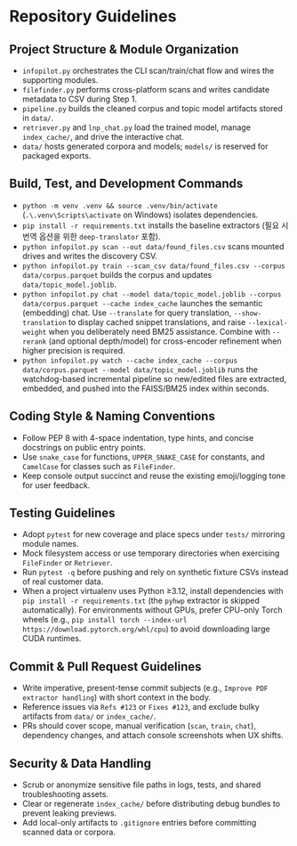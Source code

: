 # Repository Guidelines

## Project Structure & Module Organization
- `infopilot.py` orchestrates the CLI scan/train/chat flow and wires the supporting modules.
- `filefinder.py` performs cross-platform scans and writes candidate metadata to CSV during Step 1.
- `pipeline.py` builds the cleaned corpus and topic model artifacts stored in `data/`.
- `retriever.py` and `lnp_chat.py` load the trained model, manage `index_cache/`, and drive the interactive chat.
- `data/` hosts generated corpora and models; `models/` is reserved for packaged exports.

## Build, Test, and Development Commands
- `python -m venv .venv && source .venv/bin/activate` (`.\.venv\Scripts\activate` on Windows) isolates dependencies.
- `pip install -r requirements.txt` installs the baseline extractors (필요 시 번역 옵션을 위한 `deep-translator` 포함).
- `python infopilot.py scan --out data/found_files.csv` scans mounted drives and writes the discovery CSV.
- `python infopilot.py train --scan_csv data/found_files.csv --corpus data/corpus.parquet` builds the corpus and updates `data/topic_model.joblib`.
- `python infopilot.py chat --model data/topic_model.joblib --corpus data/corpus.parquet --cache index_cache` launches the semantic (embedding) chat. Use `--translate` for query translation, `--show-translation` to display cached snippet translations, and raise `--lexical-weight` when you deliberately need BM25 assistance. Combine with `--rerank` (and optional depth/model) for cross-encoder refinement when higher precision is required.
- `python infopilot.py watch --cache index_cache --corpus data/corpus.parquet --model data/topic_model.joblib` runs the watchdog-based incremental pipeline so new/edited files are extracted, embedded, and pushed into the FAISS/BM25 index within seconds.

## Coding Style & Naming Conventions
- Follow PEP 8 with 4-space indentation, type hints, and concise docstrings on public entry points.
- Use `snake_case` for functions, `UPPER_SNAKE_CASE` for constants, and `CamelCase` for classes such as `FileFinder`.
- Keep console output succinct and reuse the existing emoji/logging tone for user feedback.

## Testing Guidelines
- Adopt `pytest` for new coverage and place specs under `tests/` mirroring module names.
- Mock filesystem access or use temporary directories when exercising `FileFinder` or `Retriever`.
- Run `pytest -q` before pushing and rely on synthetic fixture CSVs instead of real customer data.
- When a project virtualenv uses Python ≥3.12, install dependencies with `pip install -r requirements.txt` (the `pyhwp` extractor is skipped automatically). For environments without GPUs, prefer CPU-only Torch wheels (e.g., `pip install torch --index-url https://download.pytorch.org/whl/cpu`) to avoid downloading large CUDA runtimes.

## Commit & Pull Request Guidelines
- Write imperative, present-tense commit subjects (e.g., `Improve PDF extractor handling`) with short context in the body.
- Reference issues via `Refs #123` or `Fixes #123`, and exclude bulky artifacts from `data/` or `index_cache/`.
- PRs should cover scope, manual verification (`scan`, `train`, `chat`), dependency changes, and attach console screenshots when UX shifts.

## Security & Data Handling
- Scrub or anonymize sensitive file paths in logs, tests, and shared troubleshooting assets.
- Clear or regenerate `index_cache/` before distributing debug bundles to prevent leaking previews.
- Add local-only artifacts to `.gitignore` entries before committing scanned data or corpora.

